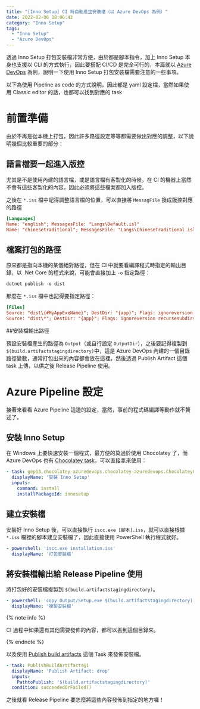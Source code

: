 ```yaml
---
title: "[Inno Setup] CI 時自動產生安裝檔（以 Azure DevOps 為例）"
date: 2022-02-06 18:06:42
category: "Inno Setup"
tags:
  - "Inno Setup"
  - "Azure DevOps"
---
```


透過 Inno Setup 打包安裝檔非常方便，由於都是腳本指令，加上 Inno Setup 本身也支援以 CLI 的方式執行，因此要搭配 CI/CD 是完全可行的，本篇就以 [Azure DevOps](https://azure.microsoft.com/en-us/services/devops/?WT.mc_id=DOP-MVP-500373) 為例，說明一下使用 Inno Setup 打包安裝檔需要注意的一些事項。

以下為使用 Pipeline as code 的方式說明，因此都是 yaml 設定檔，當然如果使用 Classic editor 的話，也都可以找到對應的 task

<!-- more -->

# 前置準備

由於不再是從本機上打包，因此許多路徑設定等等都需要做出對應的調整，以下說明幾個比較重要的部分：

## 語言檔要一起進入版控

尤其是不是使用內建的語言檔，或是語言檔有客製化的時候，在 CI 的機器上當然不會有這些客製化的內容，因此必須將這些檔案都加入版控。

之後在 `*.iss` 檔中記得調整語言檔的位置，可以直接將 `MessagFile` 換成版控對應的路徑

```ini
[Languages]
Name: "english"; MessagesFile: "Langs\Default.isl"
Name: "chinesetraditional"; MessagesFile: "Langs\ChineseTraditional.isl"
```

## 檔案打包的路徑

原來都是指向本機的某個絕對路徑，但在 CI 中就要看編譯程式時指定的輸出目錄，以 .Net Core 的程式來說，可能會直接加上 `-o` 指定路徑：

```powershell
dotnet publish -o dist
```

那麼在 `*.iss` 檔中也記得要指定路徑：

```ini
[Files]
Source: "dist\{#MyAppExeName}"; DestDir: "{app}"; Flags: ignoreversion
Source: "dist\*"; DestDir: "{app}"; Flags: ignoreversion recursesubdirs createallsubdirs
```

##安裝檔輸出路徑

預設安裝檔產生的路徑為 `Output`（或自行設定 `OutputDir`），之後要記得複製到 `$(build.artifactstagingdirectory)`中，這是 Azure DevOps 內建的一個目錄路徑變數，通常打包出來的內容都會放在這裡，然後透過 Publish Artifact 這個 task 上傳，以供之後 Release Pipeline 使用。

# Azure Pipeline 設定

接著來看看 Azure Pipeline 這邊的設定，當然，事前的程式碼編譯等動作就不贅述了。

## 安裝 Inno Setup

在 Windows 上要快速安裝一個程式，最方便的莫過於使用 Chocolatey 了，而 Azure DevOps 也有 [Chocolatey task](https://marketplace.visualstudio.com/items?itemName=gep13.chocolatey-azuredevops)，可以直接拿來使用：

```yaml
- task: gep13.chocolatey-azuredevops.chocolatey-azuredevops.ChocolateyCommand@0
  displayName: '安裝 Inno Setup'
  inputs:
    command: install
    installPackageId: innosetup
```

## 建立安裝檔

安裝好 Inno Setup 後，可以直接執行 `iscc.exe [腳本].iss`，就可以直接根據 `*.iss` 檔裡的腳本建立安裝檔了，因此直接使用 PowerShell 執行程式就好。

```yaml
- powershell: 'iscc.exe installation.iss'
  displayName: '打包安裝檔'
```

## 將安裝檔輸出給 Release Pipeline 使用

將打包好的安裝檔複製到 `$(build.artifactstagingdirectory)`。

```yaml
- powershell: 'copy Output/Setup.exe $(build.artifactstagingdirectory)'
  displayName: '複製安裝檔'
```

{% note info %}

CI 過程中如果還有其他需要發佈的內容，都可以丟到這個目錄來。

{% endnote %}

以及使用 [Publish build artifacts](https://docs.microsoft.com/zh-tw/azure/devops/pipelines/tasks/utility/publish-build-artifacts?view=azure-devops&WT.mc_id=DOP-MVP-500373) 這個 Task 來發佈安裝檔。

```yaml
- task: PublishBuildArtifacts@1
  displayName: 'Publish Artifact: drop'
  inputs:
    PathtoPublish: '$(build.artifactstagingdirectory)'
  condition: succeededOrFailed()
```

之後就看 Release Pipeline 要怎麼將這些內容發佈到指定的地方囉！
